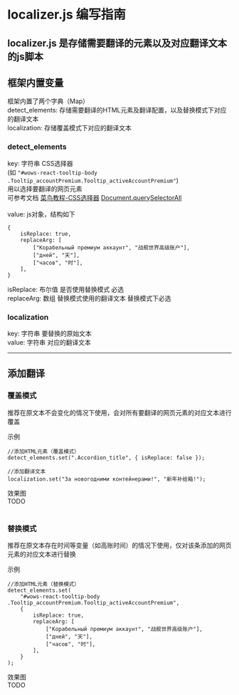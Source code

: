 # localizer.js 编写指南
## localizer.js 是存储需要翻译的元素以及对应翻译文本的js脚本

## 框架内置变量

框架内置了两个字典（Map）<br>
detect_elements: 存储需要翻译的HTML元素及翻译配置，以及替换模式下对应的翻译文本<br>
localization: 存储覆盖模式下对应的翻译文本<br>

### detect_elements

key: 字符串 CSS选择器<br>(如 ``"#wows-react-tooltip-body .Tooltip_accountPremium.Tooltip_activeAccountPremium"``)<br>用以选择要翻译的网页元素<br>
可参考文档 [菜鸟教程-CSS选择器](https://www.runoob.com/cssref/css-selectors.html) [Document.querySelectorAll](https://developer.mozilla.org/zh-CN/docs/Web/API/Document/querySelectorAll)<br><br>
value: js对象，结构如下<br>

    {
        isReplace: true,
        replaceArg: [
            ["Корабельный премиум аккаунт", "战舰世界高级账户"],
            ["дней", "天"],
            ["часов", "时"],
        ],
    }

isReplace: 布尔值 是否使用替换模式 必选<br>
replaceArg: 数组 替换模式使用的翻译文本 替换模式下必选<br>

### localization

key: 字符串 要替换的原始文本<br>
value: 字符串 对应的翻译文本<br>

---

## 添加翻译

### 覆盖模式

推荐在原文本不会变化的情况下使用，会对所有要翻译的网页元素的对应文本进行覆盖<br>

示例

    //添加HTML元素（覆盖模式）
    detect_elements.set(".Accordion_title", { isReplace: false });
    
    //添加翻译文本
    localization.set("За новогодними контейнерами!", "新年补给箱!");

效果图<br>
TODO<br><br>

### 替换模式

推荐在原文本存在时间等变量（如高账时间）的情况下使用，仅对该条添加的网页元素的对应文本进行替换<br>

示例

    //添加HTML元素（替换模式）
    detect_elements.set(
        "#wows-react-tooltip-body .Tooltip_accountPremium.Tooltip_activeAccountPremium",
        {
            isReplace: true,
            replaceArg: [
                ["Корабельный премиум аккаунт", "战舰世界高级账户"],
                ["дней", "天"],
                ["часов", "时"],
            ],
        }
    );

效果图<br>
TODO<br><br>